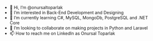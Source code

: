 - 👋 Hi, I’m @onursaltoparlak
- 👀 I’m interested in Back-End Development and Designing
- 🌱 I’m currently learning C#, MySQL, MongoDb, PostgreSQL and .NET Core
- 💞️ I’m looking to collaborate on making projects in Python and Laravel
- 📫 How to reach me on LinkedIn as Onursal Toparlak

<!---
onursaltoparlak/onursaltoparlak is a ✨ special ✨ repository because its `README.md` (this file) appears on your GitHub profile.
You can click the Preview link to take a look at your changes.
--->
